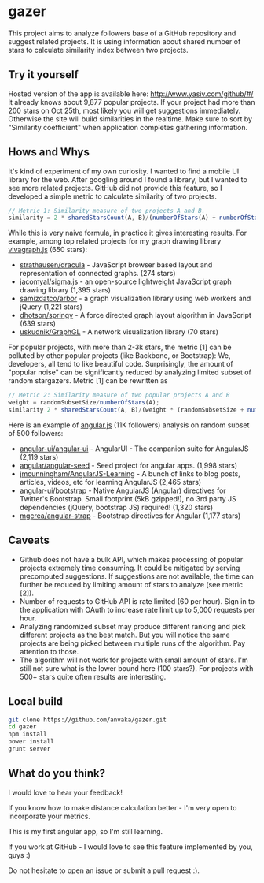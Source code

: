 gazer
=====

This project aims to analyze followers base of a GitHub repository and suggest related projects. It is using information about shared number of stars to calculate similarity index between two projects.

Try it yourself
--------------------
Hosted version of the app is available here: http://www.yasiv.com/github/#/ It already knows about 9,877 popular projects. If your project had more than 200 stars on Oct 25th, most likely you will get suggestions immediately. Otherwise the site will build similarities in the realtime. Make sure to sort by "Similarity coefficient" when application completes gathering information.

Hows and Whys
-------------
It's kind of experiment of my own curiosity. I wanted to find a mobile UI library for the web. After googling around I found a library, but I wanted to see more related projects. GitHub did not provide this feature, so I developed a simple metric to calculate similarity of two projects.

```js
// Metric 1: Similarity measure of two projects A and B.
similarity = 2 * sharedStarsCount(A, B)/(numberOfStars(A) + numberOfStars(B));
```

While this is very naive formula, in practice it gives interesting results. For example, among top related projects for my graph drawing library  [vivagraph.js](https://github.com/anvaka/VivaGraphJS) (650 stars):

* [strathausen/dracula](https://github.com/strathausen/dracula) - JavaScript browser based layout and representation of connected graphs. (274 stars)
* [jacomyal/sigma.js](https://github.com/jacomyal/sigma.js) - an open-source lightweight JavaScript graph drawing library (1,395 stars)
* [samizdatco/arbor](https://github.com/samizdatco/arbor) - a graph visualization library using web workers and jQuery (1,221 stars)
* [dhotson/springy](https://github.com/dhotson/springy) - A force directed graph layout algorithm in JavaScript (639 stars)
* [uskudnik/GraphGL](https://github.com/uskudnik/GraphGL) - A network visualization library (70 stars)

For popular projects, with more than 2-3k stars, the metric [1] can be polluted by other popular projects (like Backbone, or Bootstrap): We, developers, all tend to like beautiful code. Surprisingly, the amount of "popular noise" can be significantly reduced by analyzing limited subset of random stargazers. Metric [1] can be rewritten as

```js
// Metric 2: Similarity measure of two popular projects A and B
weight = randomSubsetSize/numberOfStars(A);
similarity 2 * sharedStarsCount(A, B)/(weight * (randomSubsetSize + numberOfStars(B)));
```

Here is an example of [angular.js](https://github.com/angular/angular.js) (11K followers) analysis on random subset of 500 followers:

* [angular-ui/angular-ui](https://github.com/angular-ui/angular-ui) - AngularUI - The companion suite for AngularJS (2,119 stars)
* [angular/angular-seed](https://github.com/angular/angular-seed) - Seed project for angular apps. (1,998 stars)
* [jmcunningham/AngularJS-Learning](https://github.com/jmcunningham/AngularJS-Learning) - A bunch of links to blog posts, articles, videos, etc for learning AngularJS (2,465 stars)
* [angular-ui/bootstrap](https://github.com/angular-ui/bootstrap) - Native AngularJS (Angular) directives for Twitter's Bootstrap. Small footprint (5kB gzipped!), no 3rd party JS dependencies (jQuery, bootstrap JS) required! (1,320 stars)
* [mgcrea/angular-strap](https://github.com/mgcrea/angular-strap) - Bootstrap directives for Angular (1,177 stars) 

Caveats
------------
* Github does not have a bulk API, which makes processing of popular projects extremely time consuming. It could be mitigated by serving precomputed suggestions. If suggestions are not available, the time can further be reduced by limiting amount of stars to analyze (see metric [2]).
* Number of requests to GitHub API is rate limited (60 per hour). Sign in to the application with OAuth to increase rate limit up to 5,000 requests per hour.
* Analyzing randomized subset may produce different ranking and pick different projects as the best match. But you will notice the same projects are being picked between multiple runs of the algorithm. Pay attention to those.
* The algorithm will not work for projects with small amount of stars. I'm still not sure what is the lower bound here (100 stars?). For projects with 500+ stars quite often results are interesting.

Local build
-----------
```sh
git clone https://github.com/anvaka/gazer.git
cd gazer
npm install
bower install
grunt server
```

What do you think?
----------------------------
I would love to hear your feedback! 

If you know how to make distance calculation better - I'm very open to incorporate your metrics.

This is my first angular app, so I'm still learning.

If you work at GitHub - I would love to see this feature implemented by you, guys :)

Do not hesitate to open an issue or submit a pull request :).
